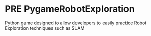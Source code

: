 # PRE PygameRobotExploration
Python game designed to allow developers to easily practice Robot Exploration techniques such as SLAM
